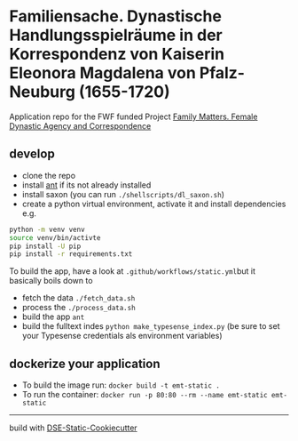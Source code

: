 # Familiensache. Dynastische Handlungsspielräume in der Korrespondenz von Kaiserin Eleonora Magdalena von Pfalz-Neuburg (1655-1720)

Application repo for the FWF funded Project [Family Matters. Female Dynastic Agency and Correspondence](https://www.fwf.ac.at/en/research-radar/10.55776/P34651)

## develop

* clone the repo
* install [ant](https://ant.apache.org/) if its not already installed
* install saxon (you can run `./shellscripts/dl_saxon.sh`)
* create a python virtual environment, activate it and install dependencies e.g.
```bash
python -m venv venv
source venv/bin/activte
pip install -U pip
pip install -r requirements.txt
```

To build the app, have a look at `.github/workflows/static.yml`but it basically boils down to
* fetch the data `./fetch_data.sh`
* process the `./process_data.sh`
* build the app `ant`
* build the fulltext indes `python make_typesense_index.py` (be sure to set your Typesense credentials als environment variables)

## dockerize your application

* To build the image run: `docker build -t emt-static .`
* To run the container: `docker run -p 80:80 --rm --name emt-static emt-static`

-----
build with [DSE-Static-Cookiecutter](https://github.com/acdh-oeaw/dse-static-cookiecutter)